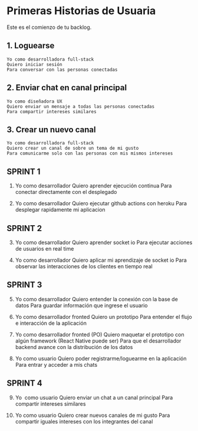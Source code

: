 # Primeras Historias de Usuaria

Este es el comienzo de tu backlog.

## 1. Loguearse

```text
Yo como desarrolladora full-stack
Quiero iniciar sesión
Para conversar con las personas conectadas
```

## 2. Enviar chat en canal principal

```text
Yo como diseñadora UX
Quiero enviar un mensaje a todas las personas conectadas
Para compartir intereses similares
```

## 3. Crear un nuevo canal

```text
Yo como desarrolladora full-stack
Quiero crear un canal de sobre un tema de mi gusto
Para comunicarme solo con las personas con mis mismos intereses
```
## SPRINT 1
1. Yo como desarrollador
Quiero aprender ejecución continua
Para conectar directamente con el desplegado

2. Yo como desarrollador
Quiero ejecutar github actions con heroku
Para desplegar rapidamente mi aplicacion


## SPRINT 2
3. Yo como desarrollador
Quiero aprender socket io
Para ejecutar acciones de usuarios en real time

4. Yo como desarrollador
Quiero aplicar mi aprendizaje de socket io
Para observar las interacciones de los clientes en tiempo real

## SPRINT 3
5. Yo como desarrollador
Quiero entender la conexión con la base de datos
Para guardar información que ingrese el usuario

6. Yo como desarrollador fronted
Quiero un prototipo
Para entender el flujo e interacción de la aplicación 

7. Yo como desarrollador fronted (PO)
Quiero maquetar el prototipo con algún framework (React Native puede ser)
Para que el desarrollador backend avance con la distribución de los datos

8. Yo como usuario
Quiero poder registrarme/loguearme en la aplicación 
Para entrar y acceder a mis chats

## SPRINT 4
9. Yo  como usuario 
Quiero enviar un chat a un canal principal
Para compartir intereses similares

10. Yo como usuario
Quiero crear nuevos canales de mi gusto
Para compartir iguales intereses con los integrantes del canal